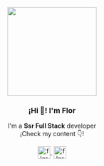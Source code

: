 <p align="center" width="300">
   <img align="center" width="200" src="" />
   <h3 align="center">¡Hi 👋! I'm Flor</h3>
</p>
<p align="center">I'm a <strong>Ssr Full Stack</strong> developer<br />¡Check my content 👇!</p>
    <p align="center">
    <a href="https://www.linkedin.com/in/lourdes-florencia-villafa%C3%B1e-a3772770/" target="blank" style='margin-right:4px'>
        <img align="center" src="https://cdn.jsdelivr.net/npm/simple-icons@3.0.1/icons/linkedin.svg" alt="florvillafae" height="28px" width="28px" />
    </a>
    <a href="https://www.instagram.com/flxripxn" target="blank">
        <img align="center" src="https://cdn.jsdelivr.net/npm/simple-icons@3.0.1/icons/instagram.svg" alt="florvillafae" height="28px" width="28px" />
  </a>
</p>